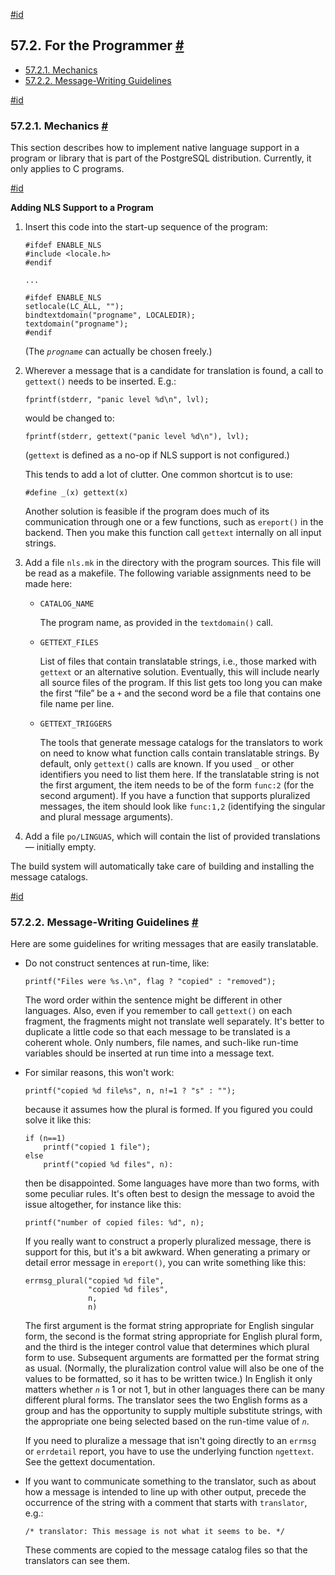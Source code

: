 [#id](#NLS-PROGRAMMER)

## 57.2. For the Programmer [#](#NLS-PROGRAMMER)

- [57.2.1. Mechanics](nls-programmer#NLS-MECHANICS)
- [57.2.2. Message-Writing Guidelines](nls-programmer#NLS-GUIDELINES)

[#id](#NLS-MECHANICS)

### 57.2.1. Mechanics [#](#NLS-MECHANICS)

This section describes how to implement native language support in a program or library that is part of the PostgreSQL distribution. Currently, it only applies to C programs.

[#id](#id-1.10.8.3.2.3)

**Adding NLS Support to a Program**

1. Insert this code into the start-up sequence of the program:

   ```
   #ifdef ENABLE_NLS
   #include <locale.h>
   #endif

   ...

   #ifdef ENABLE_NLS
   setlocale(LC_ALL, "");
   bindtextdomain("progname", LOCALEDIR);
   textdomain("progname");
   #endif
   ```

   (The _`progname`_ can actually be chosen freely.)

2. Wherever a message that is a candidate for translation is found, a call to `gettext()` needs to be inserted. E.g.:

   ```
   fprintf(stderr, "panic level %d\n", lvl);
   ```

   would be changed to:

   ```
   fprintf(stderr, gettext("panic level %d\n"), lvl);
   ```

   (`gettext` is defined as a no-op if NLS support is not configured.)

   This tends to add a lot of clutter. One common shortcut is to use:

   ```
   #define _(x) gettext(x)
   ```

   Another solution is feasible if the program does much of its communication through one or a few functions, such as `ereport()` in the backend. Then you make this function call `gettext` internally on all input strings.

3. Add a file `nls.mk` in the directory with the program sources. This file will be read as a makefile. The following variable assignments need to be made here:

   - `CATALOG_NAME`

     The program name, as provided in the `textdomain()` call.

   - `GETTEXT_FILES`

     List of files that contain translatable strings, i.e., those marked with `gettext` or an alternative solution. Eventually, this will include nearly all source files of the program. If this list gets too long you can make the first “file” be a `+` and the second word be a file that contains one file name per line.

   - `GETTEXT_TRIGGERS`

     The tools that generate message catalogs for the translators to work on need to know what function calls contain translatable strings. By default, only `gettext()` calls are known. If you used `_` or other identifiers you need to list them here. If the translatable string is not the first argument, the item needs to be of the form `func:2` (for the second argument). If you have a function that supports pluralized messages, the item should look like `func:1,2` (identifying the singular and plural message arguments).

4. Add a file `po/LINGUAS`, which will contain the list of provided translations — initially empty.

The build system will automatically take care of building and installing the message catalogs.

[#id](#NLS-GUIDELINES)

### 57.2.2. Message-Writing Guidelines [#](#NLS-GUIDELINES)

Here are some guidelines for writing messages that are easily translatable.

- Do not construct sentences at run-time, like:

  ```
  printf("Files were %s.\n", flag ? "copied" : "removed");
  ```

  The word order within the sentence might be different in other languages. Also, even if you remember to call `gettext()` on each fragment, the fragments might not translate well separately. It's better to duplicate a little code so that each message to be translated is a coherent whole. Only numbers, file names, and such-like run-time variables should be inserted at run time into a message text.

- For similar reasons, this won't work:

  ```
  printf("copied %d file%s", n, n!=1 ? "s" : "");
  ```

  because it assumes how the plural is formed. If you figured you could solve it like this:

  ```
  if (n==1)
      printf("copied 1 file");
  else
      printf("copied %d files", n):
  ```

  then be disappointed. Some languages have more than two forms, with some peculiar rules. It's often best to design the message to avoid the issue altogether, for instance like this:

  ```
  printf("number of copied files: %d", n);
  ```

  If you really want to construct a properly pluralized message, there is support for this, but it's a bit awkward. When generating a primary or detail error message in `ereport()`, you can write something like this:

  ```
  errmsg_plural("copied %d file",
                "copied %d files",
                n,
                n)
  ```

  The first argument is the format string appropriate for English singular form, the second is the format string appropriate for English plural form, and the third is the integer control value that determines which plural form to use. Subsequent arguments are formatted per the format string as usual. (Normally, the pluralization control value will also be one of the values to be formatted, so it has to be written twice.) In English it only matters whether _`n`_ is 1 or not 1, but in other languages there can be many different plural forms. The translator sees the two English forms as a group and has the opportunity to supply multiple substitute strings, with the appropriate one being selected based on the run-time value of _`n`_.

  If you need to pluralize a message that isn't going directly to an `errmsg` or `errdetail` report, you have to use the underlying function `ngettext`. See the gettext documentation.

- If you want to communicate something to the translator, such as about how a message is intended to line up with other output, precede the occurrence of the string with a comment that starts with `translator`, e.g.:

  ```
  /* translator: This message is not what it seems to be. */
  ```

  These comments are copied to the message catalog files so that the translators can see them.
